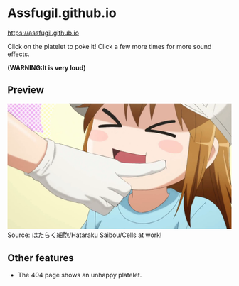 # Assfugil.github.io
https://assfugil.github.io

Click on the platelet to poke it! Click a few more times for more sound effects.

**(WARNING:It is very loud)**
## Preview
![](./docs/preview.png)
Source: はたらく細胞/Hataraku Saibou/Cells at work!
## Other features
- The 404 page shows an unhappy platelet.
